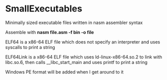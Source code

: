 # SmallExecutables
Minimally sized executable files written in nasm assembler syntax

Assemble with **nasm file.asm -f bin -o file**

ELF64 is a x86-64 ELF file which does not specify an interpreter and uses syscalls to print a string

ELF64Link is a x86-64 ELF file which uses ld-linux-x86-64.so.2 to link with libc.so.6, then calls \_\_libc_start_main and uses printf to print a string

Windows PE format will be added when I get around to it
